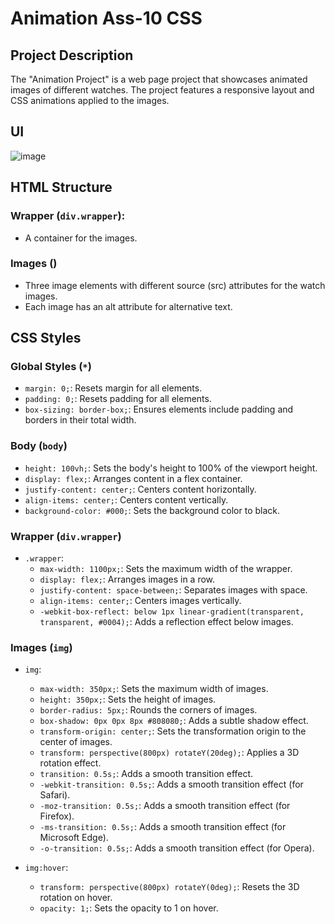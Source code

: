 # Animation Ass-10 CSS

## Project Description
The "Animation Project" is a web page project that showcases animated images of different watches. The project features a responsive layout and CSS animations applied to the images.

## UI 
![image](https://github.com/saifulislam05/animation-css-10/assets/73392705/e33dbed2-fd74-4f42-b0e6-69a40ba54d24)


## HTML Structure

### Wrapper (`div.wrapper`):
- A container for the images.

### Images (<img>)
- Three image elements with different source (src) attributes for the watch images.
- Each image has an alt attribute for alternative text.

## CSS Styles

### Global Styles (`*`)
- `margin: 0;`: Resets margin for all elements.
- `padding: 0;`: Resets padding for all elements.
- `box-sizing: border-box;`: Ensures elements include padding and borders in their total width.

### Body (`body`)
- `height: 100vh;`: Sets the body's height to 100% of the viewport height.
- `display: flex;`: Arranges content in a flex container.
- `justify-content: center;`: Centers content horizontally.
- `align-items: center;`: Centers content vertically.
- `background-color: #000;`: Sets the background color to black.

### Wrapper (`div.wrapper`)
- `.wrapper`:
  - `max-width: 1100px;`: Sets the maximum width of the wrapper.
  - `display: flex;`: Arranges images in a row.
  - `justify-content: space-between;`: Separates images with space.
  - `align-items: center;`: Centers images vertically.
  - `-webkit-box-reflect: below 1px linear-gradient(transparent, transparent, #0004);`: Adds a reflection effect below images.

### Images (`img`)
- `img`:
  - `max-width: 350px;`: Sets the maximum width of images.
  - `height: 350px;`: Sets the height of images.
  - `border-radius: 5px;`: Rounds the corners of images.
  - `box-shadow: 0px 0px 8px #808080;`: Adds a subtle shadow effect.
  - `transform-origin: center;`: Sets the transformation origin to the center of images.
  - `transform: perspective(800px) rotateY(20deg);`: Applies a 3D rotation effect.
  - `transition: 0.5s;`: Adds a smooth transition effect.
  - `-webkit-transition: 0.5s;`: Adds a smooth transition effect (for Safari).
  - `-moz-transition: 0.5s;`: Adds a smooth transition effect (for Firefox).
  - `-ms-transition: 0.5s;`: Adds a smooth transition effect (for Microsoft Edge).
  - `-o-transition: 0.5s;`: Adds a smooth transition effect (for Opera).

- `img:hover`:
  - `transform: perspective(800px) rotateY(0deg);`: Resets the 3D rotation on hover.
  - `opacity: 1;`: Sets the opacity to 1 on hover.


